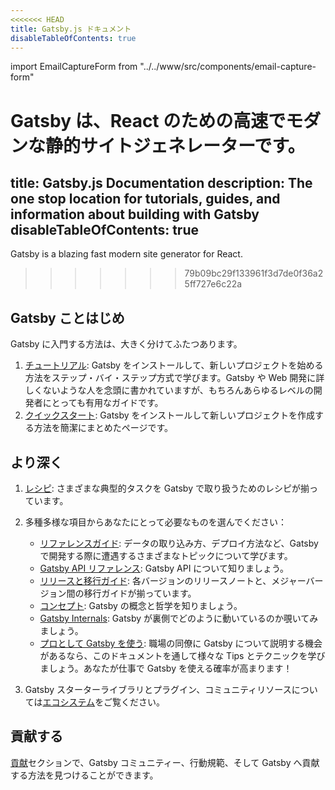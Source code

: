 ```yaml
---
<<<<<<< HEAD
title: Gatsby.js ドキュメント
disableTableOfContents: true
---
```


import EmailCaptureForm from "../../www/src/components/email-capture-form"

Gatsby は、React のための高速でモダンな静的サイトジェネレーターです。
=======
title: Gatsby.js Documentation
description: The one stop location for tutorials, guides, and information about building with Gatsby
disableTableOfContents: true
---

Gatsby is a blazing fast modern site generator for React.
>>>>>>> 79b09bc29f133961f3d7de0f36a25ff727e6c22a

## Gatsby ことはじめ

Gatsby に入門する方法は、大きく分けてふたつあります。

1. [チュートリアル](/tutorial/): Gatsby をインストールして、新しいプロジェクトを始める方法をステップ・バイ・ステップ方式で学びます。Gatsby や Web 開発に詳しくないような人を念頭に書かれていますが、もちろんあらゆるレベルの開発者にとっても有用なガイドです。
2. [クイックスタート](/docs/quick-start): Gatsby をインストールして新しいプロジェクトを作成する方法を簡潔にまとめたページです。

## より深く

1. [レシピ](/docs/recipes/): さまざまな典型的タスクを Gatsby で取り扱うためのレシピが揃っています。
2. 多種多様な項目からあなたにとって必要なものを選んでください：

   - [リファレンスガイド](/docs/guides/): データの取り込み方、デプロイ方法など、Gatsby で開発する際に遭遇するさまざまなトピックについて学びます。
   - [Gatsby API リファレンス](/docs/api-reference/): Gatsby API について知りましょう。
   - [リリースと移行ガイド](/docs/releases-and-migration/): 各バージョンのリリースノートと、メジャーバージョン間の移行ガイドが揃っています。
   - [コンセプト](/docs/conceptual-guide/): Gatsby の概念と哲学を知りましょう。
   - [Gatsby Internals](/docs/gatsby-internals/): Gatsby が裏側でどのように動いているのか覗いてみましょう。
   - [プロとして Gatsby を使う](/docs/using-gatsby-professionally/):
     職場の同僚に Gatsby について説明する機会があるなら、このドキュメントを通して様々な Tips とテクニックを学びましょう。あなたが仕事で Gatsby を使える確率が高まります！

3. Gatsby スターターライブラリとプラグイン、コミュニティリソースについては[エコシステム](/ecosystem/)をご覧ください。

## 貢献する

[貢献](/contributing/)セクションで、Gatsby コミュニティー、行動規範、そして Gatsby へ貢献する方法を見つけることができます。

<EmailCaptureForm signupMessage="最新のTipsやトリックについて知りたいですか？私たちのニュースレターを購読しましょう！" />
